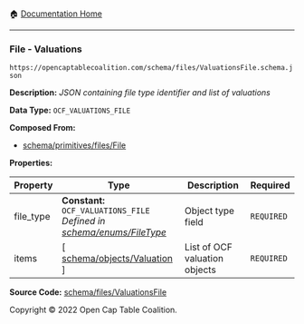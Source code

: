 :house: [Documentation Home](../../../README.md)

---

### File - Valuations

`https://opencaptablecoalition.com/schema/files/ValuationsFile.schema.json`

**Description:** _JSON containing file type identifier and list of valuations_

**Data Type:** `OCF_VALUATIONS_FILE`

**Composed From:**

- [schema/primitives/files/File](../primitives/files/File.md)

**Properties:**

| Property  | Type                                                                                               | Description                   | Required   |
| --------- | -------------------------------------------------------------------------------------------------- | ----------------------------- | ---------- |
| file_type | **Constant:** `OCF_VALUATIONS_FILE`</br>_Defined in [schema/enums/FileType](../enums/FileType.md)_ | Object type field             | `REQUIRED` |
| items     | [ [schema/objects/Valuation](../objects/Valuation.md) ]                                            | List of OCF valuation objects | `REQUIRED` |

**Source Code:** [schema/files/ValuationsFile](../../../../schema/files/ValuationsFile.schema.json)

Copyright © 2022 Open Cap Table Coalition.
